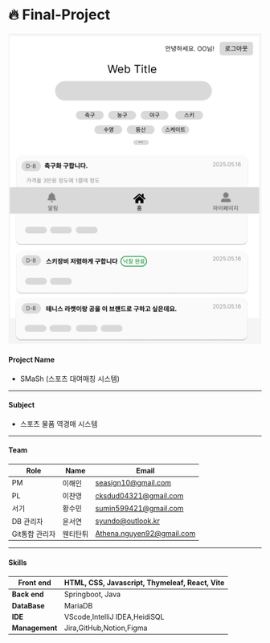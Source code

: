 # :fire: Final-Project

![Image](.\docs\image.png)

#### Project Name

- SMaSh (스포츠 대여매칭 시스템)


---

#### Subject

- 스포츠 물품 역경매 시스템

---

#### Team

| **Role**       | **Name** | Email                                                        |
| -------------- | -------- | ------------------------------------------------------------ |
| PM             | 이해인   | [seasign10@gmail.com](mailto:seasign10@gmail.com)            |
| PL             | 이찬영   | [cksdud04321@gmail.com](mailto:cksdud04321@gmail.com)        |
| 서기           | 황수민   | [sumin599421@gmail.com](mailto:sumin599421@gmail.com)        |
| DB 관리자      | 윤서연   | [syundo@outlook.kr](mailto:syundo@outlook.kr)                |
| Git통합 관리자 | 웬티탄튀 | [Athena.nguyen92@gmail.com](mailto:Athena.nguyen92@gmail.com) |

---

#### Skills

| **Front end**  | HTML, CSS, Javascript, Thymeleaf, React, Vite |
| -------------- | --------------------------------------------- |
| **Back end**   | Springboot, Java                              |
| **DataBase**   | MariaDB                                       |
| **IDE**        | VScode,IntelliJ IDEA,HeidiSQL                 |
| **Management** | Jira,GitHub,Notion,Figma                      |